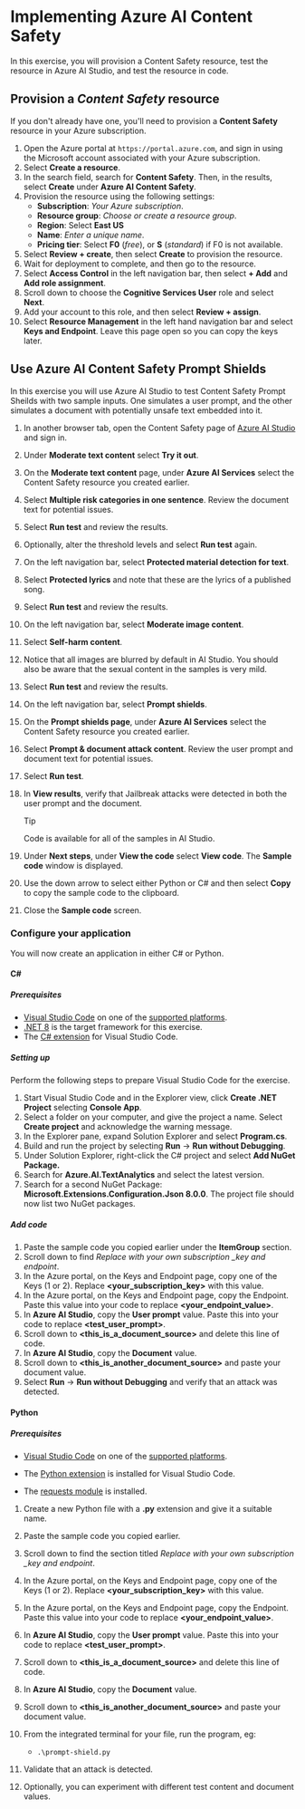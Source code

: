 # Implementing Azure AI Content Safety

In this exercise, you will provision a Content Safety resource, test the resource in Azure AI Studio, and test the resource in code.

## Provision a *Content Safety* resource

If you don't already have one, you'll need to provision a **Content Safety** resource in your Azure subscription.

1. Open the Azure portal at `https://portal.azure.com`, and sign in using the Microsoft account associated with your Azure subscription.
1. Select **Create a resource**.
1. In the search field, search for **Content Safety**. Then, in the results, select **Create** under **Azure AI Content Safety**.
1. Provision the resource using the following settings:
    - **Subscription**: *Your Azure subscription*.
    - **Resource group**: *Choose or create a resource group*.
    - **Region**: Select **East US**
    - **Name**: *Enter a unique name*.
    - **Pricing tier**: Select **F0** (*free*), or **S** (*standard*) if F0 is not available.
1. Select **Review + create**, then select **Create** to provision the resource.
1. Wait for deployment to complete, and then go to the resource.
1. Select **Access Control** in the left navigation bar, then select **+ Add** and **Add role assignment**.
1. Scroll down to choose the **Cognitive Services User** role and select **Next**.
1. Add your account to this role, and then select **Review + assign**.
1. Select **Resource Management** in the left hand navigation bar and select **Keys and Endpoint**. Leave this page open so you can copy the keys later.

## Use Azure AI Content Safety Prompt Shields

In this exercise you will use Azure AI Studio to test Content Safety Prompt Sheilds with two sample inputs. One simulates a user prompt, and the other simulates a document with potentially unsafe text embedded into it.

1. In another browser tab, open the Content Safety page of [Azure AI Studio](https://ai.azure.com/explore/contentsafety) and sign in.
1. Under **Moderate text content** select **Try it out**.
1. On the **Moderate text content** page, under **Azure AI Services** select the Content Safety resource you created earlier.
1. Select **Multiple risk categories in one sentence**. Review the document text for potential issues.
1. Select **Run test** and review the results.
1. Optionally, alter the threshold levels and select **Run test** again.
1. On the left navigation bar, select **Protected material detection for text**.
1. Select **Protected lyrics** and note that these are the lyrics of a published song.
1. Select **Run test** and review the results.
1. On the left navigation bar, select **Moderate image content**.
1. Select **Self-harm content**.
1. Notice that all images are blurred by default in AI Studio. You should also be aware that the sexual content in the samples is very mild.
1. Select **Run test** and review the results.
1. On the left navigation bar, select **Prompt shields**.
1. On the **Prompt shields page**, under **Azure AI Services** select the Content Safety resource you created earlier.
1. Select **Prompt & document attack content**. Review the user prompt and document text for potential issues.
1. Select **Run test**.
1. In **View results**, verify that Jailbreak attacks were detected in both the user prompt and the document.

    > [!TIP]
    > Code is available for all of the samples in AI Studio.

1. Under **Next steps**, under **View the code** select **View code**. The **Sample code** window is displayed.
1. Use the down arrow to select either Python or C# and then select **Copy** to copy the sample code to the clipboard.
1. Close the **Sample code** screen.

### Configure your application

You will now create an application in either C# or Python.

#### C#

##### Prerequisites

* [Visual Studio Code](https://code.visualstudio.com/) on one of the [supported platforms](https://code.visualstudio.com/docs/supporting/requirements#_platforms).
* [.NET 8](https://dotnet.microsoft.com/en-us/download/dotnet/8.0) is the target framework for this exercise.
* The [C# extension](https://marketplace.visualstudio.com/items?itemName=ms-dotnettools.csharp) for Visual Studio Code.

##### Setting up

Perform the following steps to prepare Visual Studio Code for the exercise.

1. Start Visual Studio Code and in the Explorer view, click **Create .NET Project** selecting **Console App**.
1. Select a folder on your computer, and give the project a name. Select **Create project** and acknowledge the warning message.
1. In the Explorer pane, expand Solution Explorer and select **Program.cs**.
1. Build and run the project by selecting **Run** -> **Run without Debugging**. 
1. Under Solution Explorer, right-click the C# project and select **Add NuGet Package.**
1. Search for **Azure.AI.TextAnalytics** and select the latest version.
1. Search for a second NuGet Package: **Microsoft.Extensions.Configuration.Json 8.0.0**. The project file should now list two NuGet packages.

##### Add code

1. Paste the sample code you copied earlier under the **ItemGroup** section.
1. Scroll down to find *Replace with your own subscription _key and endpoint*.
1. In the Azure portal, on the Keys and Endpoint page, copy one of the Keys (1 or 2). Replace **<your_subscription_key>** with this value.
1. In the Azure portal, on the Keys and Endpoint page, copy the Endpoint. Paste this value into your code to replace **<your_endpoint_value>**.
1. In **Azure AI Studio**, copy the **User prompt** value. Paste this into your code to replace **<test_user_prompt>**.
1. Scroll down to **<this_is_a_document_source>** and delete this line of code.
1. In **Azure AI Studio**, copy the **Document** value.
1. Scroll down to **<this_is_another_document_source>** and paste your document value.
1. Select **Run** -> **Run without Debugging** and verify that an attack was detected. 

#### Python

##### Prerequisites

* [Visual Studio Code](https://code.visualstudio.com/) on one of the [supported platforms](https://code.visualstudio.com/docs/supporting/requirements#_platforms).

* The [Python extension](https://marketplace.visualstudio.com/items?itemName=ms-python.python) is installed for Visual Studio Code.

* The [requests module](https://pypi.org/project/requests/) is installed.

1. Create a new Python file with a **.py** extension and give it a suitable name.
1. Paste the sample code you copied earlier.
1. Scroll down to find the section titled *Replace with your own subscription _key and endpoint*.
1. In the Azure portal, on the Keys and Endpoint page, copy one of the Keys (1 or 2). Replace **<your_subscription_key>** with this value.
1. In the Azure portal, on the Keys and Endpoint page, copy the Endpoint. Paste this value into your code to replace **<your_endpoint_value>**.
1. In **Azure AI Studio**, copy the **User prompt** value. Paste this into your code to replace **<test_user_prompt>**.
1. Scroll down to **<this_is_a_document_source>** and delete this line of code.
1. In **Azure AI Studio**, copy the **Document** value.
1. Scroll down to **<this_is_another_document_source>** and paste your document value.
1. From the integrated terminal for your file, run the program, eg:

    - `.\prompt-shield.py`

1. Validate that an attack is detected.
1. Optionally, you can experiment with different test content and document values.
